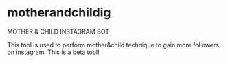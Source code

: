 # motherandchildig

  MOTHER & CHILD INSTAGRAM BOT
  
This tool is used to perform mother&child technique to gain more followers on instagram.
    This is a beta tool!
